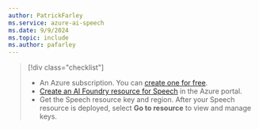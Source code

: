 ```yaml
---
author: PatrickFarley
ms.service: azure-ai-speech
ms.date: 9/9/2024
ms.topic: include
ms.author: pafarley
---
```


> [!div class="checklist"]
> - An Azure subscription. You can [create one for free](https://azure.microsoft.com/pricing/purchase-options/azure-account?cid=msft_learn).
> - [Create an AI Foundry resource for Speech](https://portal.azure.com/#create/Microsoft.CognitiveServicesAIFoundry) in the Azure portal.
> - Get the Speech resource key and region. After your Speech resource is deployed, select **Go to resource** to view and manage keys.
